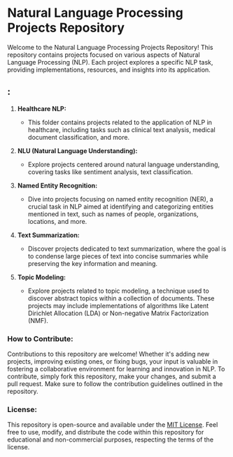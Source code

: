 # Natural Language Processing Projects Repository

Welcome to the Natural Language Processing Projects Repository! This repository contains projects focused on various aspects of Natural Language Processing (NLP). Each project explores a specific NLP task, providing implementations, resources, and insights into its application.

## :

1. **Healthcare NLP:**
   - This folder contains projects related to the application of NLP in healthcare, including tasks such as clinical text analysis, medical document classification, and more.

2. **NLU (Natural Language Understanding):**
   - Explore projects centered around natural language understanding, covering tasks like sentiment analysis, text classification.

3. **Named Entity Recognition:**
   - Dive into projects focusing on named entity recognition (NER), a crucial task in NLP aimed at identifying and categorizing entities mentioned in text, such as names of people, organizations, locations, and more.

4. **Text Summarization:**
   - Discover projects dedicated to text summarization, where the goal is to condense large pieces of text into concise summaries while preserving the key information and meaning.

5. **Topic Modeling:**
   - Explore projects related to topic modeling, a technique used to discover abstract topics within a collection of documents. These projects may include implementations of algorithms like Latent Dirichlet Allocation (LDA) or Non-negative Matrix Factorization (NMF).

### How to Contribute:

Contributions to this repository are welcome! Whether it's adding new projects, improving existing ones, or fixing bugs, your input is valuable in fostering a collaborative environment for learning and innovation in NLP. To contribute, simply fork this repository, make your changes, and submit a pull request. Make sure to follow the contribution guidelines outlined in the repository.

### License:

This repository is open-source and available under the [MIT License](LICENSE). Feel free to use, modify, and distribute the code within this repository for educational and non-commercial purposes, respecting the terms of the license.


